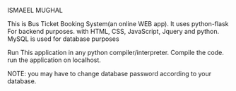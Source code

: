 ISMAEEL MUGHAL

This is Bus Ticket Booking System(an online WEB app).
It uses python-flask For backend purposes. with HTML, CSS, JavaScript, Jquery and python. 
MySQL is used for database purposes

Run This application in any python compiler/interpreter.
Compile the code.
run the application on localhost.

NOTE: you may have to change database password according to your database.
